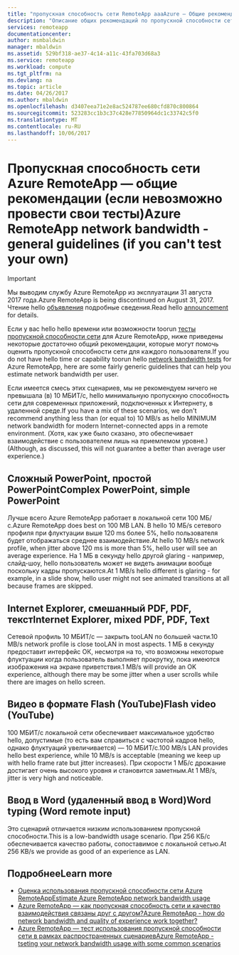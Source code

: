 ```yaml
---
title: "пропускная способность сети RemoteApp aaaAzure — Общие рекомендации | Документы Microsoft"
description: "Описание общих рекомендаций по пропускной способности сети для приложений и коллекций Azure RemoteApp."
services: remoteapp
documentationcenter: 
author: msmbaldwin
manager: mbaldwin
ms.assetid: 529bf318-ae37-4c14-a11c-43fa703d68a3
ms.service: remoteapp
ms.workload: compute
ms.tgt_pltfrm: na
ms.devlang: na
ms.topic: article
ms.date: 04/26/2017
ms.author: mbaldwin
ms.openlocfilehash: d3407eea71e2e8ac524787ee680cfd870c800864
ms.sourcegitcommit: 523283cc1b3c37c428e77850964dc1c33742c5f0
ms.translationtype: MT
ms.contentlocale: ru-RU
ms.lasthandoff: 10/06/2017
---
```

# <a name="azure-remoteapp-network-bandwidth---general-guidelines-if-you-cant-test-your-own"></a><span data-ttu-id="13a26-103">Пропускная способность сети Azure RemoteApp — общие рекомендации (если невозможно провести свои тесты)</span><span class="sxs-lookup"><span data-stu-id="13a26-103">Azure RemoteApp network bandwidth - general guidelines (if you can't test your own)</span></span>
> [!IMPORTANT]
> <span data-ttu-id="13a26-104">Мы выводим службу Azure RemoteApp из эксплуатации 31 августа 2017 года.</span><span class="sxs-lookup"><span data-stu-id="13a26-104">Azure RemoteApp is being discontinued on August 31, 2017.</span></span> <span data-ttu-id="13a26-105">Чтение hello [объявления](https://go.microsoft.com/fwlink/?linkid=821148) подробные сведения.</span><span class="sxs-lookup"><span data-stu-id="13a26-105">Read hello [announcement](https://go.microsoft.com/fwlink/?linkid=821148) for details.</span></span>
> 
> 

<span data-ttu-id="13a26-106">Если у вас hello hello времени или возможности toorun [тесты пропускной способности сети](remoteapp-bandwidthtests.md) для Azure RemoteApp, ниже приведены некоторые достаточно общий рекомендации, которые могут помочь оценить пропускной способности сети для каждого пользователя.</span><span class="sxs-lookup"><span data-stu-id="13a26-106">If you do not have hello time or capability toorun hello [network bandwidth tests](remoteapp-bandwidthtests.md) for Azure RemoteApp, here are some fairly generic guidelines that can help you estimate network bandwidth per user.</span></span>

<span data-ttu-id="13a26-107">Если имеется смесь этих сценариев, мы не рекомендуем ничего не превышала (в) 10 МБИТ/с, hello минимальную пропускную способность сети для современных приложений, подключенных к Интернету, в удаленной среде.</span><span class="sxs-lookup"><span data-stu-id="13a26-107">If you have a mix of these scenarios, we don't recommend anything less than (or equal to) 10 MB/s as hello MINIMUM network bandwidth for modern Internet-connected apps in a remote environment.</span></span> <span data-ttu-id="13a26-108">(Хотя, как уже было сказано, это обеспечивает взаимодействие с пользователем лишь на приемлемом уровне.)</span><span class="sxs-lookup"><span data-stu-id="13a26-108">(Although, as discussed, this will not guarantee a better than average user experience.)</span></span>

## <a name="complex-powerpoint-simple-powerpoint"></a><span data-ttu-id="13a26-109">Сложный PowerPoint, простой PowerPoint</span><span class="sxs-lookup"><span data-stu-id="13a26-109">Complex PowerPoint, simple PowerPoint</span></span>
<span data-ttu-id="13a26-110">Лучше всего Azure RemoteApp работает в локальной сети 100 МБ/с.</span><span class="sxs-lookup"><span data-stu-id="13a26-110">Azure RemoteApp does best on 100 MB LAN.</span></span> <span data-ttu-id="13a26-111">В hello 10 МБ/s сетевого профиля при флуктуации выше 120 ms более 5%, hello пользователя будет отображаться среднее взаимодействие.</span><span class="sxs-lookup"><span data-stu-id="13a26-111">At hello 10 MB/s network profile, when jitter above 120 ms is more than 5%, hello user will see an average experience.</span></span> <span data-ttu-id="13a26-112">На 1 МБ в секунду hello другой glaring - например, слайд-шоу, hello пользователь может не видеть анимации вообще поскольку кадры пропускаются.</span><span class="sxs-lookup"><span data-stu-id="13a26-112">At 1 MB/s hello different is glaring - for example, in a slide show, hello user might not see animated transitions at all because frames are skipped.</span></span>

## <a name="internet-explorer-mixed-pdf-pdf-text"></a><span data-ttu-id="13a26-113">Internet Explorer, смешанный PDF, PDF, текст</span><span class="sxs-lookup"><span data-stu-id="13a26-113">Internet Explorer, mixed PDF, PDF, Text</span></span>
<span data-ttu-id="13a26-114">Сетевой профиль 10 МБИТ/с — закрыть tooLAN по большей части.</span><span class="sxs-lookup"><span data-stu-id="13a26-114">10 MB/s network profile is close tooLAN in most aspects.</span></span> <span data-ttu-id="13a26-115">1 МБ в секунду предоставит интерфейс ОК, несмотря на то, что возможны некоторые флуктуации когда пользователь выполняет прокрутку, пока имеются изображения на экране приветствия.</span><span class="sxs-lookup"><span data-stu-id="13a26-115">1 MB/s will provide an OK experience, although there may be some jitter when a user scrolls while there are images on hello screen.</span></span>

## <a name="flash-video-youtube"></a><span data-ttu-id="13a26-116">Видео в формате Flash (YouTube)</span><span class="sxs-lookup"><span data-stu-id="13a26-116">Flash video (YouTube)</span></span>
<span data-ttu-id="13a26-117">100 МБИТ/с локальной сети обеспечивает максимальное удобство hello, допустимые (то есть вам справиться с частотой кадров hello, однако флуктуаций увеличивается) — 10 МБИТ/с.</span><span class="sxs-lookup"><span data-stu-id="13a26-117">100 MB/s LAN provides hello best experience, while 10 MB/s is acceptable (meaning we keep up with hello frame rate but jitter increases).</span></span> <span data-ttu-id="13a26-118">При скорости 1 МБ/с дрожание достигает очень высокого уровня и становится заметным.</span><span class="sxs-lookup"><span data-stu-id="13a26-118">At 1 MB/s, jitter is very high and noticeable.</span></span>

## <a name="word-typing-word-remote-input"></a><span data-ttu-id="13a26-119">Ввод в Word (удаленный ввод в Word)</span><span class="sxs-lookup"><span data-stu-id="13a26-119">Word typing (Word remote input)</span></span>
<span data-ttu-id="13a26-120">Это сценарий отличается низким использованием пропускной способности.</span><span class="sxs-lookup"><span data-stu-id="13a26-120">This is a low-bandwidth usage scenario.</span></span> <span data-ttu-id="13a26-121">При 256 КБ/с обеспечивается качество работы, сопоставимое с локальной сетью.</span><span class="sxs-lookup"><span data-stu-id="13a26-121">At 256 KB/s we provide as good of an experience as LAN.</span></span>

## <a name="learn-more"></a><span data-ttu-id="13a26-122">Подробнее</span><span class="sxs-lookup"><span data-stu-id="13a26-122">Learn more</span></span>
* [<span data-ttu-id="13a26-123">Оценка использования пропускной способности сети Azure RemoteApp</span><span class="sxs-lookup"><span data-stu-id="13a26-123">Estimate Azure RemoteApp network bandwidth usage</span></span>](remoteapp-bandwidth.md)
* [<span data-ttu-id="13a26-124">Azure RemoteApp — как пропускная способность сети и качество взаимодействия связаны друг с другом?</span><span class="sxs-lookup"><span data-stu-id="13a26-124">Azure RemoteApp - how do network bandwidth and quality of experience work together?</span></span>](remoteapp-bandwidthexperience.md)
* [<span data-ttu-id="13a26-125">Azure RemoteApp — тест использования пропускной способности сети в рамках распространенных сценариев</span><span class="sxs-lookup"><span data-stu-id="13a26-125">Azure RemoteApp - tseting your network bandwidth usage with some common scenarios</span></span>](remoteapp-bandwidthtests.md)

